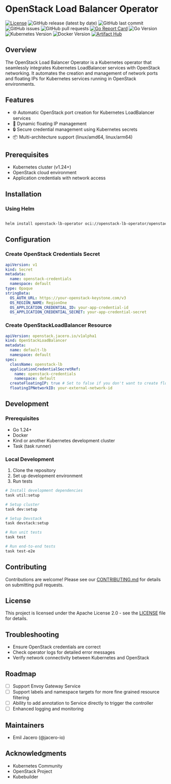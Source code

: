 # OpenStack Load Balancer Operator

[![License](https://img.shields.io/badge/License-Apache%202.0-blue.svg)](https://opensource.org/licenses/Apache-2.0)
![GitHub release (latest by date)](https://img.shields.io/github/v/release/jacero-io/openstack-lb-operator)
![GitHub last commit](https://img.shields.io/github/last-commit/jacero-io/openstack-lb-operator)
![GitHub issues](https://img.shields.io/github/issues/jacero-io/openstack-lb-operator)
![GitHub pull requests](https://img.shields.io/github/issues-pr/jacero-io/openstack-lb-operator)
[![Go Report Card](https://goreportcard.com/badge/github.com/jacero-io/openstack-lb-operator)](https://goreportcard.com/report/github.com/jacero-io/openstack-lb-operator)
![Go Version](https://img.shields.io/badge/Go-v1.22%2B-blue)
![Kubernetes Version](https://img.shields.io/badge/Kubernetes-v1.29.1%2B-blue)
![Docker Version](https://img.shields.io/badge/Docker-v25.0.0%2B-blue)
[![Artifact Hub](https://img.shields.io/endpoint?url=https://artifacthub.io/badge/repository/openstack-lb-operator)](https://artifacthub.io/packages/helm/openstack-lb-operator/openstack-lb-operator)

## Overview

The OpenStack Load Balancer Operator is a Kubernetes operator that seamlessly integrates Kubernetes LoadBalancer services with OpenStack networking. It automates the creation and management of network ports and floating IPs for Kubernetes services running in OpenStack environments.

## Features

- 🌐 Automatic OpenStack port creation for Kubernetes LoadBalancer services
- 🚀 Dynamic floating IP management
- 🔒 Secure credential management using Kubernetes secrets
- 📦 Multi-architecture support (linux/amd64, linux/arm64)

## Prerequisites

- Kubernetes cluster (v1.24+)
- OpenStack cloud environment
- Application credentials with network access

## Installation

### Using Helm

```bash

helm install openstack-lb-operator oci://openstack-lb-operator/openstack-lb-operator
```

## Configuration

### Create OpenStack Credentials Secret

```yaml
apiVersion: v1
kind: Secret
metadata:
  name: openstack-credentials
  namespace: default
type: Opaque
stringData:
  OS_AUTH_URL: https://your-openstack-keystone.com/v3
  OS_REGION_NAME: RegionOne
  OS_APPLICATION_CREDENTIAL_ID: your-app-credential-id
  OS_APPLICATION_CREDENTIAL_SECRET: your-app-credential-secret
```

### Create OpenStackLoadBalancer Resource

```yaml
apiVersion: openstack.jacero.io/v1alpha1
kind: OpenStackLoadBalancer
metadata:
  name: default-lb
  namespace: default
spec:
  className: openstack-lb
  applicationCredentialSecretRef:
    name: openstack-credentials
    namespace: default
  createFloatingIP: true # Set to false if you don't want to create floating IPs
  floatingIPNetworkID: your-external-network-id
```

## Development

### Prerequisites

- Go 1.24+
- Docker
- Kind or another Kubernetes development cluster
- Task (task runner)

### Local Development

1. Clone the repository
2. Set up development environment
3. Run tests

```bash
# Install development dependencies
task util:setup

# Setup cluster
task dev:setup

# Setup Devstack
task devstack:setup

# Run unit tests
task test

# Run end-to-end tests
task test-e2e
```

## Contributing

Contributions are welcome! Please see our [CONTRIBUTING.md](CONTRIBUTING.md) for details on submitting pull requests.

## License

This project is licensed under the Apache License 2.0 - see the [LICENSE](LICENSE) file for details.

## Troubleshooting

- Ensure OpenStack credentials are correct
- Check operator logs for detailed error messages
- Verify network connectivity between Kubernetes and OpenStack

## Roadmap

- [ ] Support Envoy Gateway Service
- [ ] Support labels and namespace targets for more fine grained resource filtering
- [ ] Ability to add annotation to Service directly to trigger the controller
- [ ] Enhanced logging and monitoring

## Maintainers

- Emil Jacero (@jacero-io)

## Acknowledgments

- Kubernetes Community
- OpenStack Project
- Kubebuilder
